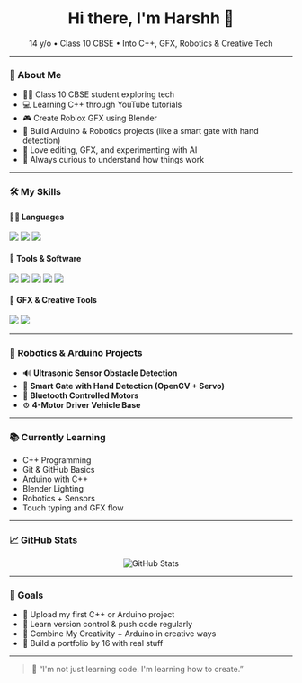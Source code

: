 <h1 align="center">Hi there, I'm Harshh 👋</h1>
<p align="center">14 y/o • Class 10 CBSE • Into C++, GFX, Robotics & Creative Tech</p>

---

### 🧠 About Me

- 🧑‍🎓 Class 10 CBSE student exploring tech
- 💻 Learning C++ through YouTube tutorials
- 🎮 Create Roblox GFX using Blender
- 🤖 Build Arduino & Robotics projects (like a smart gate with hand detection)
- 🎨 Love editing, GFX, and experimenting with AI
- 🔧 Always curious to understand how things work

---

### 🛠️ My Skills

#### 👨‍💻 Languages  
<img src="https://img.shields.io/badge/C++-00599C?style=for-the-badge&logo=c%2B%2B&logoColor=white"/>
<img src="https://img.shields.io/badge/HTML-F06529?style=for-the-badge&logo=html5&logoColor=white"/>
<img src="https://img.shields.io/badge/Coding%20Basics-Learning-blueviolet?style=for-the-badge"/>

#### 🧰 Tools & Software  
<img src="https://img.shields.io/badge/VS%20Code-007ACC?style=for-the-badge&logo=visual-studio-code&logoColor=white"/>
<img src="https://img.shields.io/badge/Blender-F5792A?style=for-the-badge&logo=blender&logoColor=white"/>
<img src="https://img.shields.io/badge/Arduino-00979D?style=for-the-badge&logo=arduino&logoColor=white"/>
<img src="https://img.shields.io/badge/OpenCV-5C3EE8?style=for-the-badge&logo=opencv&logoColor=white"/>
<img src="https://img.shields.io/badge/ChatGPT-10A37F?style=for-the-badge&logo=openai&logoColor=white"/>

#### 🎨 GFX & Creative Tools  
<img src="https://img.shields.io/badge/Photopea-121212?style=for-the-badge&logo=photopea&logoColor=white"/>
<img src="https://img.shields.io/badge/CapCut-000000?style=for-the-badge&logo=capcut&logoColor=white"/>

---

### 🤖 Robotics & Arduino Projects

- 🔊 **Ultrasonic Sensor Obstacle Detection**
- 🚪 **Smart Gate with Hand Detection (OpenCV + Servo)**
- 🔗 **Bluetooth Controlled Motors**
- ⚙️ **4-Motor Driver Vehicle Base**

---

### 📚 Currently Learning

- C++ Programming  
- Git & GitHub Basics  
- Arduino with C++  
- Blender Lighting  
- Robotics + Sensors  
- Touch typing and GFX flow

---

### 📈 GitHub Stats

<p align="center">
  <img src="https://github-readme-stats.vercel.app/api?username=Git-Harshh&show_icons=true&theme=radical" alt="GitHub Stats" />
</p>

---

### 🎯 Goals

- 🚀 Upload my first C++ or Arduino project
- 🌱 Learn version control & push code regularly
- 🧠 Combine My Creativity + Arduino in creative ways
- 🎯 Build a portfolio by 16 with real stuff

---

> 💬 “I'm not just learning code. I'm learning how to create.”
